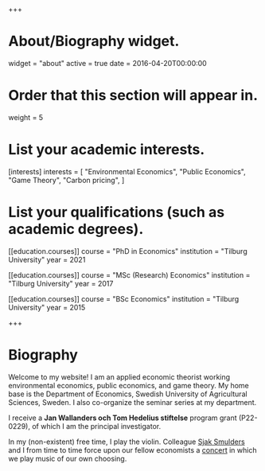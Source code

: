 +++
# About/Biography widget.
widget = "about"
active = true
date = 2016-04-20T00:00:00

# Order that this section will appear in.
weight = 5

# List your academic interests.
[interests]
  interests = [
    "Environmental Economics",
    "Public Economics",
    "Game Theory",
    "Carbon pricing",
  ]

# List your qualifications (such as academic degrees).
  
  [[education.courses]]
  course = "PhD in Economics"
  institution = "Tilburg University"
  year = 2021
  
[[education.courses]]
  course = "MSc (Research) Economics"
  institution = "Tilburg University"
  year = 2017

[[education.courses]]
  course = "BSc Economics"
  institution = "Tilburg University"
  year = 2015
 
+++

# Biography

Welcome to my website! I am an applied economic theorist working environmental economics, public economics, and game theory. My home base is the Department of Economics, Swedish University of Agricultural Sciences, Sweden. I also co-organize the seminar series at my department.

I receive a **Jan Wallanders och Tom Hedelius stiftelse** program grant (P22-0229), of which I am the principal investigator.

In my (non-existent) free time, I play the violin. Colleague [Sjak Smulders](https://research.tilburguniversity.edu/en/persons/sjak-smulders) and I from time to time force upon our fellow economists a [concert](https://twitter.com/TiUEconomics/status/1111204863382380544) in which we play music of our own choosing.
